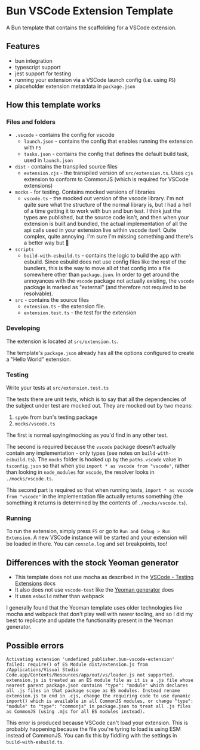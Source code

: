 # Bun VSCode Extension Template

A Bun template that contains the scaffolding for a VSCode extension.

## Features

- bun integration
- typescript support
- jest support for testing
- running your extension via a VSCode launch config (i.e. using `F5`)
- placeholder extension metatdata in `package.json`

## How this template works

### Files and folders

- `.vscode` - contains the config for vscode
  - `launch.json` - contains the config that enables running the extension with `F5`
  - `tasks.json` - contains the config that defines the default build task, used in `launch.json`
- `dist` - contains the transpiled source files
  - `extension.cjs` - the transpiled version of `src/extension.ts`. Uses `cjs` extension to conform to CommonJS (which is required for VSCode extensions)
- `mocks` - for testing. Contains mocked versions of libraries
  - `vscode.ts` - the mocked out version of the vscode library. I'm not quite sure what the structure of the normal library is, but I had a hell of a time getting it to work with bun and bun test. I think just the types are published, but the source code isn't, and then when your extension is built and bundled, the actual implementation of all the api calls used in your extension live within vscode itself. Quite complex, quite annoying. I'm sure I'm missing something and there's a better way but :shrug:
- `scripts`
  - `build-with-esbuild.ts` - contains the logic to build the app with esbuild. Since esbuild does not use config files like the rest of the bundlers, this is the way to move all of that config into a file somewhere other than `package.json`. In order to get around the annoyances with the `vscode` package not actually existing, the `vscode` package is marked as "external" (and therefore not required to be resolvable).
- `src` - contains the source files
  - `extension.ts` - the extension file.
  - `extension.test.ts` - the test for the extension

### Developing

The extension is located at `src/extension.ts`.

The template's `package.json` already has all the options configured to create a "Hello World" extension.

### Testing

Write your tests at `src/extension.test.ts`

The tests there are unit tests, which is to say that all the dependencies of the subject under test are mocked out. They are mocked out by two means:

1. `spyOn` from bun's testing package
2. `mocks/vscode.ts`

The first is normal spying/mocking as you'd find in any other test.

The second is required because the `vscode` package doesn't actually contain any implementation - only types (see notes on `build-with-esbuild.ts`). The `mocks` folder is hooked up by the `paths.vscode` value in `tsconfig.json` so that when you `import * as vscode from "vscode"`, rather than looking in `node_modules` for `vscode`, the resolver looks in `./mocks/vscode.ts`.

This second part is required so that when running tests, `import * as vscode from "vscode"` in the implementation file actually returns something (the something it returns is determined by the contents of `./mocks/vscode.ts`).

### Running

To run the extension, simply press `F5` or go to `Run and Debug > Run Extension`. A new VSCode instance will be started and your extension will be loaded in there. You can `console.log` and set breakpoints, too!

## Differences with the stock Yeoman generator

- This template does not use mocha as described in the [VSCode - Testing Extensions](https://code.visualstudio.com/api/working-with-extensions/testing-extension) docs
- It also does not use `vscode-test` like the [Yeoman generator](https://code.visualstudio.com/api/get-started/your-first-extension) does
- It uses `esbuild` rather than webpack

I generally found that the Yeoman template uses older technologies like mocha and webpack that don't play well with newer tooling, and so I did my best to replicate and update the functionality present in the Yeoman generator.

## Possible errors

```
Activating extension 'undefined_publisher.bun-vscode-extension' failed: require() of ES Module dist/extension.js from /Applications/Visual Studio Code.app/Contents/Resources/app/out/vs/loader.js not supported. extension.js is treated as an ES module file as it is a .js file whose nearest parent package.json contains "type": "module" which declares all .js files in that package scope as ES modules. Instead rename extension.js to end in .cjs, change the requiring code to use dynamic import() which is available in all CommonJS modules, or change "type": "module" to "type": "commonjs" in package.json to treat all .js files as CommonJS (using .mjs for all ES modules instead).
```

This error is produced because VSCode can't load your extension. This is probably happening because the file you're tyring to load is using ESM instead of CommonJS. You can fix this by fiddling with the settings in `build-with-esbuild.ts`.
